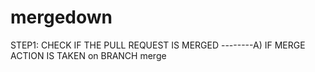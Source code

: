 # mergedown

STEP1: CHECK IF THE PULL REQUEST IS MERGED 
 --------A) IF MERGE ACTION IS TAKEN on BRANCH merge
 
